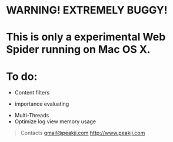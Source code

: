 # WARNING! EXTREMELY BUGGY!
# This is only a experimental Web Spider running on Mac OS X.

# To do:
* Content filters
* <P> importance evaluating
* Multi-Threads
* Optimize log view memory usage

> Contacts
> gmail@peakji.com
> http://www.peakji.com
